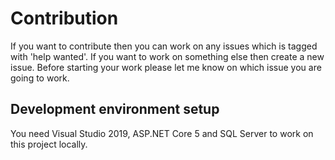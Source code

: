# Contribution
If you want to contribute then you can work on any issues which is tagged with 'help wanted'. If you want to work on something else then create a new issue. 
Before starting your work please let me know on which issue you are going to work.

## Development environment setup
You need Visual Studio 2019, ASP.NET Core 5 and SQL Server to work on this project locally.
